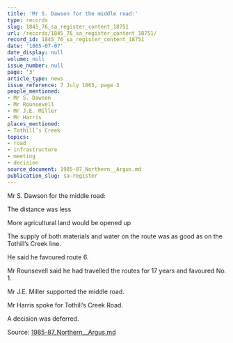 ```yaml
---
title: 'Mr S. Dawson for the middle road:'
type: records
slug: 1845_76_sa_register_content_18751
url: /records/1845_76_sa_register_content_18751/
record_id: 1845_76_sa_register_content_18751
date: '1865-07-07'
date_display: null
volume: null
issue_number: null
page: '3'
article_type: news
issue_reference: 7 July 1865, page 3
people_mentioned:
- Mr S. Dawson
- Mr Rounsevell
- Mr J.E. Miller
- Mr Harris
places_mentioned:
- Tothill’s Creek
topics:
- road
- infrastructure
- meeting
- decision
source_document: 1985-87_Northern__Argus.md
publication_slug: sa-register
---
```


Mr S. Dawson for the middle road:

The distance was less

More agricultural land would be opened up

The supply of both materials and water on the route was as good as on the Tothill’s Creek line.

He said he favoured route 6.

Mr Rounsevell said he had travelled the routes for 17 years and favoured No. 1.

Mr J.E. Miller supported the middle road.

Mr Harris spoke for Tothill’s Creek Road.

A decision was deferred.

Source: [1985-87_Northern__Argus.md](/downloads/markdown/1985-87_Northern__Argus.md)
